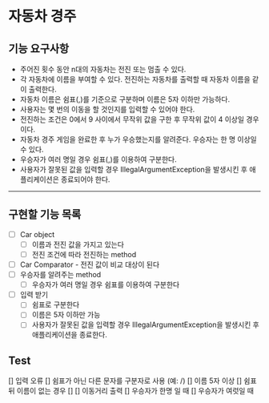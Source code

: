 # 자동차 경주 

## 기능 요구사항
- 주어진 횟수 동안 n대의 자동차는 전진 또는 멈출 수 있다.
- 각 자동차에 이름을 부여할 수 있다. 전진하는 자동차를 출력할 때 자동차 이름을 같이 출력한다.
- 자동차 이름은 쉼표(,)를 기준으로 구분하며 이름은 5자 이하만 가능하다.
- 사용자는 몇 번의 이동을 할 것인지를 입력할 수 있어야 한다.
- 전진하는 조건은 0에서 9 사이에서 무작위 값을 구한 후 무작위 값이 4 이상일 경우이다.
- 자동차 경주 게임을 완료한 후 누가 우승했는지를 알려준다. 우승자는 한 명 이상일 수 있다.
- 우승자가 여러 명일 경우 쉼표(,)를 이용하여 구분한다.
- 사용자가 잘못된 값을 입력할 경우 IllegalArgumentException을 발생시킨 후 애플리케이션은 종료되어야 한다.

---
## 구현할 기능 목록
- [ ] Car object 
    - [ ] 이름과 전진 값을 가지고 있는다
    - [ ] 전진 조건에 따라 전진하는 method
- [ ] Car Comparator - 전진 값이 비교 대상이 된다
- [ ] 우승자를 알려주는 method
  - [ ] 우승자가 여러 명일 경우 쉼표를 이용하여 구분한다 
- [ ] 입력 받기
  - [ ] 쉼표로 구분한다  
  - [ ] 이름은 5자 이하만 가능 
  - [ ] 사용자가 잘못된 값을 입력할 경우 IllegalArgumentException을 발생시킨 후 애플리케이션을 종료한다.

## Test 
[] 입력 오류
    [] 쉼표가 아닌 다른 문자를 구분자로 사용 (예: /)
    [] 이름 5자 이상
    [] 쉼표 뒤 이름이 없는 경우
    []
[] 이동거리 출력
[] 우승자가 한명 일 때 
[] 우승자가 여럿일 때 

